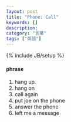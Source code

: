 ```yaml
---
layout: post
title: "Phone: Call"
keywords: []
description: 
category: "言葉"
tags: ["英語"]
---
```

{% include JB/setup %}


#### phrase
1. hang up.
2. hang on
3. call again
4. put joe on the phone 
5. answer the phone
6. left me a message
